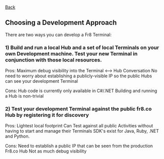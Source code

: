 [Back](https://github.com/Fr8org/Fr8Core/blob/master/Docs/ForDevelopers/DevelopmentGuides/PlatformIdependentTerminalDeveloperGuide.md)

## Choosing a Development Approach

There are two ways you can develop a Fr8 Terminal:

### 1) Build and run a local Hub and a set of local Terminals on your own Development machine. Test your new Terminal in conjunction with those local resources.

Pros:
Maximum debug visibility into the Terminal <--> Hub Conversation
No need to worry about establishing a publicly-visible IP so the public Hubs can see your development Terminal

Cons:
Hub code is currently only available in C#/.NET
Building and running a Hub is non-trivial

### 2) Test your development Terminal against the public fr8.co Hub by registering it for discovery

Pros: 
Lightest local footprint
Can Test against all public Activities without having to start and manage their Terminals
SDK's exist for Java, Ruby, .NET and Python.

Cons:
Need to establish a public IP that can be seen from the production Fr8.co Hub
Not as much debug visibility
